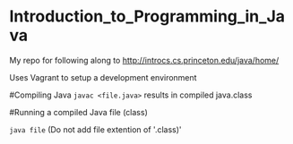 # Introduction_to_Programming_in_Java
My repo for following along to http://introcs.cs.princeton.edu/java/home/

Uses Vagrant to setup a development environment

#Compiling Java
`javac <file.java>` results in compiled java.class

#Running a compiled Java file (class)

`java file` (Do not add file extention of '.class)'
